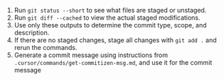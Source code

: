 1. Run `git status --short` to see what files are staged or unstaged.
2. Run `git diff --cached` to view the actual staged modifications.
3. Use only these outputs to determine the commit type, scope, and description.
4. If there are no staged changes, stage all changes with `git add .` and rerun the commands.
5. Generate a commit message using instructions from `.cursor/commands/get-commitizen-msg.md`, and use it for the commit message
